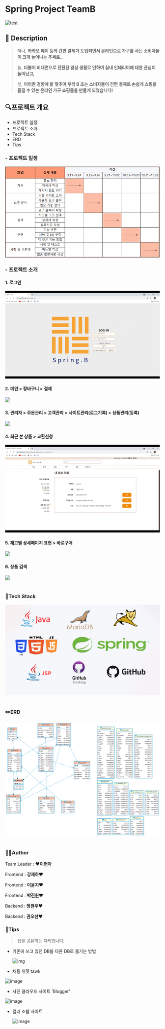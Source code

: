 # Spring Project TeamB

![test](https://user-images.githubusercontent.com/84365905/139381112-ac3e0a00-97cc-40a6-8e65-65c11f9bce73.jpg)

## 📝 Description

> 하나, **카카오 페이 등의 간편 결제가 도입되면서 온라인으로 가구를 사는 소비자들이 크게 늘어나는 추세로..**
>
> 둘, **더불어 비대면으로 전환된 일상 생활로 인하여 실내 인테리어에 대한 관심이 늘어났고,**
>
> 셋, **이러한 경향에 발 맞추어 우리 B 조는 소비자들이 간편 결제로 손쉽게 쇼핑을 즐길 수 있는 온라인 가구 쇼핑몰을 만들게 되었습니다!**

<h2>🔍프로젝트 개요</h2>

- 프로젝트 일정
- 프로젝트 소개
- Tech Stack
- ERD
- Tips

<h3 id="b1">- 프로젝트 일정</h3>
<img src="/assets/img/SpringB_개발일정.PNG"><br>

<h3 id="b2">- 프로젝트 소개</h3>
<h4>1. 로그인</h4>
<img src="/assets/img/me01.gif"><br>

<h4>2. 메인 > 장바구니 > 결제</h4>
<img src="/assets/img/me02.gif"><br>
<h4>3. 관리자 > 주문관리 > 고객관리 > 사이트관리(로그기록) > 상품관리(등록)</h4>
<img src="/assets/img/me03.gif"><br>
<h4>4. 최근 본 상품 > 교환신청</h4>
<img src="/assets/img/me04.gif"><br>
<h4>5. 재고별 상세페이지 표현 > 바로구매</h4>
<img src="/assets/img/me05.gif"><br>
<h4>6. 상품 검색</h4>
<img src="/assets/img/Bg06.gif">
<br><br>
<h3 id="b3">🔧Tech Stack</h3>

<img src="/assets/img/img02.png">
<br><br>

<h3 id="b4">✏️ERD</h3>

<img src="/assets/img/SpringB ERD.png">
<br><br>

<h3 id="b5">🤼‍♂️Author</h3>

Team Leader :  ❤**이현아**

Frontend : **강재하**❤

Frontend : **이윤지**❤

Frontend : **박진원**❤

Backend : **정원우**❤

Backend : **권오선**❤





### 📍Tips

> 팁을 공유하는 자리입니다.

- 기존에 쓰고 있던 DB를 다른 DB로 옮기는 방법

  ![img](https://user-images.githubusercontent.com/84365905/139384362-4da8956c-4d1e-4535-b758-b69b54fb6a49.png)



- 채팅 위젯 tawk

![image](https://user-images.githubusercontent.com/84365905/139384743-99ed6605-4d89-4f55-8e7c-127b13edab53.png)



- 사진 클라우드 사이트 'Blogger'

![image](https://user-images.githubusercontent.com/84365905/139384984-ff743860-2f5f-48d0-9440-a534c24a65d9.png)



- 컬러 조합 사이트

  ![image](https://user-images.githubusercontent.com/84365905/139385655-71016def-5d07-4708-8e21-232adba39126.png)

